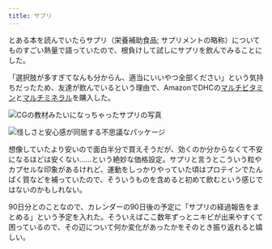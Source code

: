 ```yaml
---
title: サプリ
---
```

とある本を読んでいたらサプリ（栄養補助食品; サプリメントの略称）についてものすごい熱量で語っていたので、根負けして試しにサプリを飲んでみることにした。

「選択肢が多すぎてなんも分からん、適当にいいやつ全部ください」という気持ちだったため、友達が飲んでいるという理由で、AmazonでDHCの[マルチビタミン](https://www.amazon.co.jp/dp/B00GX1E3R6?th=1)と[マルチミネラル](https://www.amazon.co.jp/dp/B01MSSWA5K)を購入した。

![](https://lh3.googleusercontent.com/WWyMfNTGsLshianIq32ua_WoLNHP4v9DqioVzZ2GpLpsHBVUfjtOz0Uo1fgYRDx9z9IRW71MKo3HP1F9rGfOZv376rWHaAwo7haN-KprQiWbShTwBa3OEOXMVCUH8JkAMSxiVG54rG0F4_8oQxDj999uTEDr8KzGj8ZXLK5blqG9MkZojZDNt95FwEHO "CGの教材みたいになっちゃったサプリの写真")

![](https://lh3.googleusercontent.com/_HRxaS1aLx29m2NG8kiUTw23h10jLylz7m1aXTvRHYXHSdIKXT3ktsOdLtxu2DO0ZyYQY02zjhz2fhVGIdLMI9imGl2gPXXzMpywWxFABfg5vIhSE_v-EWzx0FGaZY89m1NdaCNbiXbsprV7cz_eU7IjDxab7c_A4QPse7zzpotPSuR1bj1_55m1iBF7 "怪しさと安心感が同居する不思議なパッケージ")

想像していたより安いので面白半分で買えそうだが、効くのか分からなくて不安になるほどは安くない……という絶妙な価格設定。サプリと言うとこういう粒やカプセルな印象があるけれど、運動をしっかりやっていた頃はプロテインでたんぱく質などを補っていたので、そういうものを含めると初めて飲むという感じではないのかもしれない。

90日分とのことなので、カレンダーの90日後の予定に「サプリの経過報告をまとめる」という予定を入れた。そういえばここ数年ずっとニキビが出来やすくて困っているので、その辺について何か変化があったかをそのとき振り返れると嬉しい。
